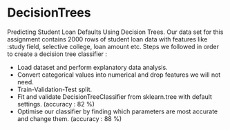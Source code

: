 # DecisionTrees
Predicting Student Loan Defaults Using Decision Trees.
Our data set for this assignment contains  2000 rows of student loan data with features like :study field, selective college, loan amount etc. Steps we followed in order to create a decision tree classifier :

- Load dataset and perform explanatory data analysis.
- Convert categorical values into numerical and drop features we will not need.
- Train-Validation-Test split.
- Fit and validate DecisionTreeClassifier from sklearn.tree with default settings. (accuracy : 82 %)
- Optimise our classifier by finding which parameters are most accurate and change them. (accuracy : 88 %)
